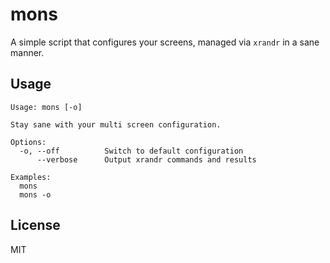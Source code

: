 # mons

A simple script that configures your screens, managed via `xrandr` in a sane manner.

## Usage

```
Usage: mons [-o]

Stay sane with your multi screen configuration.

Options:
  -o, --off          Switch to default configuration
      --verbose      Output xrandr commands and results

Examples:
  mons
  mons -o
```

## License

MIT
